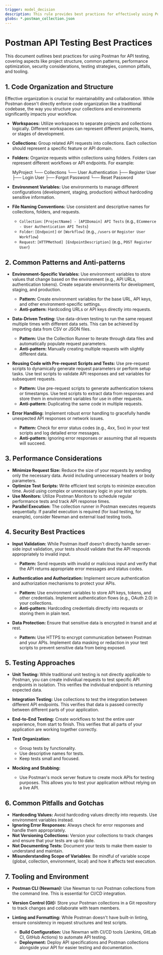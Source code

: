 ```yaml
---
trigger: model_decision
description: This rule provides best practices for effectively using Postman for API testing, covering code organization, common patterns, performance, security, testing, and tooling to ensure robust and maintainable API tests.
globs: *.postman_collection.json
---
```


# Postman API Testing Best Practices

This document outlines best practices for using Postman for API testing, covering aspects like project structure, common patterns, performance optimization, security considerations, testing strategies, common pitfalls, and tooling.

## 1. Code Organization and Structure

Effective organization is crucial for maintainability and collaboration. While Postman doesn't directly enforce code organization like a traditional codebase, the way you structure your collections and environments significantly impacts your workflow.

- **Workspaces:** Utilize workspaces to separate projects and collections logically. Different workspaces can represent different projects, teams, or stages of development.
- **Collections:** Group related API requests into collections. Each collection should represent a specific feature or API domain.
- **Folders:** Organize requests within collections using folders. Folders can represent different workflows or API endpoints. For example:

  MyProject
  └── Collections
  └── User Authentication
  ├── Register User
  ├── Login User
  ├── Forgot Password
  └── Reset Password

- **Environment Variables:** Use environments to manage different configurations (development, staging, production) without hardcoding sensitive information.
- **File Naming Conventions:** Use consistent and descriptive names for collections, folders, and requests.
  - `Collection`: `[ProjectName] - [APIDomain] API Tests` (e.g., `ECommerce - User Authentication API Tests`)
  - `Folder`: `[Endpoint]` or `[Workflow]` (e.g., `/users` or `Register User Workflow`)
  - `Request`: `[HTTPMethod] [EndpointDescription]` (e.g., `POST Register User`)

## 2. Common Patterns and Anti-patterns

- **Environment-Specific Variables:** Use environment variables to store values that change based on the environment (e.g., API URLs, authentication tokens). Create separate environments for development, staging, and production.

  - **Pattern:** Create environment variables for the base URL, API keys, and other environment-specific settings.
  - **Anti-pattern:** Hardcoding URLs or API keys directly into requests.

- **Data-Driven Testing:** Use data-driven testing to run the same request multiple times with different data sets. This can be achieved by importing data from CSV or JSON files.

  - **Pattern:** Use the Collection Runner to iterate through data files and automatically populate request parameters.
  - **Anti-pattern:** Manually creating multiple requests with slightly different data.

- **Reusing Code with Pre-request Scripts and Tests:** Use pre-request scripts to dynamically generate request parameters or perform setup tasks. Use test scripts to validate API responses and set variables for subsequent requests.

  - **Pattern:** Use pre-request scripts to generate authentication tokens or timestamps. Use test scripts to extract data from responses and store them in environment variables for use in other requests.
  - **Anti-pattern:** Duplicating the same code in multiple requests.

- **Error Handling:** Implement robust error handling to gracefully handle unexpected API responses or network issues.

  - **Pattern:** Check for error status codes (e.g., 4xx, 5xx) in your test scripts and log detailed error messages.
  - **Anti-pattern:** Ignoring error responses or assuming that all requests will succeed.

## 3. Performance Considerations

- **Minimize Request Size:** Reduce the size of your requests by sending only the necessary data. Avoid including unnecessary headers or body parameters.
- **Optimize Test Scripts:** Write efficient test scripts to minimize execution time. Avoid using complex or unnecessary logic in your test scripts.
- **Use Monitors:** Utilize Postman Monitors to schedule regular performance tests and track API response times.
- **Parallel Execution:** The collection runner in Postman executes requests sequentially. If parallel execution is required (for load testing, for example), consider Newman and external load testing tools.

## 4. Security Best Practices

- **Input Validation:** While Postman itself doesn't directly handle server-side input validation, your tests should validate that the API responds appropriately to invalid input.

  - **Pattern:** Send requests with invalid or malicious input and verify that the API returns appropriate error messages and status codes.

- **Authentication and Authorization:** Implement secure authentication and authorization mechanisms to protect your APIs.

  - **Pattern:** Use environment variables to store API keys, tokens, and other credentials. Implement authentication flows (e.g., OAuth 2.0) in your collections.
  - **Anti-pattern:** Hardcoding credentials directly into requests or storing them in plain text.

- **Data Protection:** Ensure that sensitive data is encrypted in transit and at rest.
  - **Pattern:** Use HTTPS to encrypt communication between Postman and your APIs. Implement data masking or redaction in your test scripts to prevent sensitive data from being exposed.

## 5. Testing Approaches

- **Unit Testing:** While traditional unit testing is not directly applicable to Postman, you can create individual requests to test specific API endpoints in isolation. This verifies the individual endpoint is returning expected data.
- **Integration Testing:** Use collections to test the integration between different API endpoints. This verifies that data is passed correctly between different parts of your application.
- **End-to-End Testing:** Create workflows to test the entire user experience, from start to finish. This verifies that all parts of your application are working together correctly.
- **Test Organization:**

  - Group tests by functionality.
  - Use descriptive names for tests.
  - Keep tests small and focused.

- **Mocking and Stubbing:**
  - Use Postman's mock server feature to create mock APIs for testing purposes. This allows you to test your application without relying on a live API.

## 6. Common Pitfalls and Gotchas

- **Hardcoding Values:** Avoid hardcoding values directly into requests. Use environment variables instead.
- **Ignoring Error Responses:** Always check for error responses and handle them appropriately.
- **Not Versioning Collections:** Version your collections to track changes and ensure that your tests are up to date.
- **Not Documenting Tests:** Document your tests to make them easier to understand and maintain.
- **Misunderstanding Scope of Variables**: Be mindful of variable scope (global, collection, environment, local) and how it affects test execution.

## 7. Tooling and Environment

- **Postman CLI (Newman):** Use Newman to run Postman collections from the command line. This is essential for CI/CD integration.
- **Version Control (Git):** Store your Postman collections in a Git repository to track changes and collaborate with team members.
- **Linting and Formatting:** While Postman doesn't have built-in linting, ensure consistency in request structures and test scripts.

  - **Build Configuration:** Use Newman with CI/CD tools (Jenkins, GitLab CI, GitHub Actions) to automate API testing.
  - **Deployment:** Deploy API specifications and Postman collections alongside your API for easier testing and documentation.
